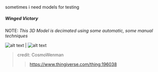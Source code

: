 sometimes i need models for testing

##### Winged Victory 
NOTE: *This 3D Model is decimated using some automatic, some manual techniques* 




![alt text](https://68.media.tumblr.com/8d1a5384e0aeb85466a37af4d129ca73/tumblr_oqfr0pqn9f1tvt5h8o1_400.gif) |
![alt text](https://68.media.tumblr.com/2995ffa288eb55896f69a51e33cc3da4/tumblr_oqg48qoiRK1tvt5h8o1_r1_400.jpg)

> credit: CosmoWenman
> > https://www.thingiverse.com/thing:196038
